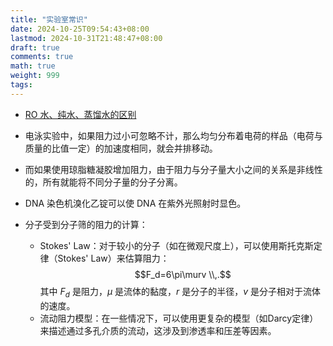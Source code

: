 ```yaml
---
title: "实验室常识"
date: 2024-10-25T09:54:43+08:00
lastmod: 2024-10-31T21:48:47+08:00
draft: true
comments: true
math: true
weight: 999
tags:
---
```


<!--more-->

- [RO 水、纯水、蒸馏水的区别](https://www.leadingtec.cn/water-in-lab.html)


- 电泳实验中，如果阻力过小可忽略不计，那么均匀分布着电荷的样品（电荷与质量的比值一定）的加速度相同，就会并排移动。
- 而如果使用琼脂糖凝胶增加阻力，由于阻力与分子量大小之间的关系是非线性的，所有就能将不同分子量的分子分离。
- DNA 染色机溴化乙锭可以使 DNA 在紫外光照射时显色。

- 分子受到分子筛的阻力的计算：
    - Stokes' Law：对于较小的分子（如在微观尺度上），可以使用斯托克斯定律（Stokes' Law）来估算阻力：
        $$F_d=6\pi\murv
        \\,.$$
        其中 $F_d$ 是阻力，$\mu$ 是流体的黏度，$r$ 是分子的半径，$v$ 是分子相对于流体的速度。
    - 流动阻力模型：在一些情况下，可以使用更复杂的模型（如Darcy定律）来描述通过多孔介质的流动，这涉及到渗透率和压差等因素。
